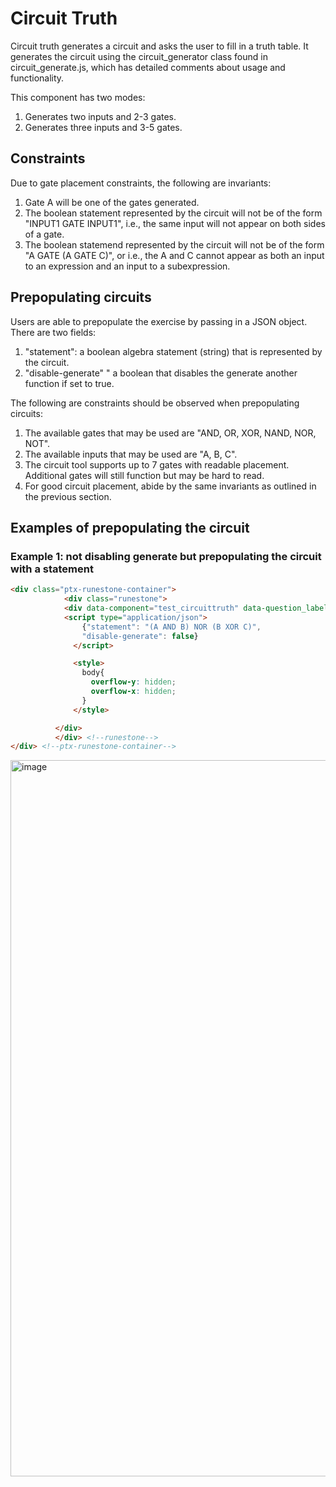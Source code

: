# Circuit Truth
Circuit truth generates a circuit and asks the user to fill in a truth table. It generates the circuit using the
circuit_generator class found in circuit_generate.js, which has detailed comments about usage and functionality. 

This component has two modes:
1. Generates two inputs and 2-3 gates.
2. Generates three inputs and 3-5 gates.

## Constraints
Due to gate placement constraints, the following are invariants:
1. Gate A will be one of the gates generated.
2. The boolean statement represented by the circuit will not be of the form "INPUT1 GATE INPUT1", i.e., the same
input will not appear on both sides of a gate.
3. The boolean statemend represented by the circuit will not be of the form "A GATE (A GATE C)", or i.e.,
the A and C cannot appear as both an input to an expression and an input to a subexpression.

## Prepopulating circuits
Users are able to prepopulate the exercise by passing in a JSON object.
There are two fields:
1. "statement": a boolean algebra statement (string) that is represented by the circuit.
2. "disable-generate" " a boolean that disables the generate another function if set to true.

The following are constraints should be observed when prepopulating circuits:
1. The available gates that may be used are "AND, OR, XOR, NAND, NOR, NOT".
2. The available inputs that may be used are "A, B, C".
3. The circuit tool supports up to 7 gates with readable placement. Additional gates will still function
but may be hard to read.
4. For good circuit placement, abide by the same invariants as outlined in the previous section.

## Examples of prepopulating the circuit
### Example 1: not disabling generate but prepopulating the circuit with a statement
```html
<div class="ptx-runestone-container">
            <div class="runestone">
            <div data-component="test_circuittruth" data-question_label="1" id="test_circuittruth">
            <script type="application/json">
                {"statement": "(A AND B) NOR (B XOR C)",
                "disable-generate": false}
              </script>

              <style>
                body{
                  overflow-y: hidden;
                  overflow-x: hidden;
                }
              </style>

          </div>
          </div> <!--runestone-->
</div> <!--ptx-runestone-container-->
```

<img width="632" height="1146" alt="image" src="https://github.com/user-attachments/assets/6e575c06-f5d2-4e68-8d94-744aa33b35a3" />
